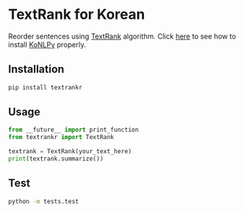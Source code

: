 TextRank for Korean
==========

Reorder sentences using [TextRank][1] algorithm.
Click [here][2] to see how to install [KoNLPy][3] properly.


Installation
-----

```sh
pip install textrankr
```

Usage
-----

```python
from __future__ import print_function
from textrankr import TextRank

textrank = TextRank(your_text_here)
print(textrank.summarize())
```


Test
-----

```bash
python -m tests.test
```

[1]: http://digital.library.unt.edu/ark:/67531/metadc30962/
[2]: http://konlpy.org/en/latest/install/
[3]: http://konlpy.org/
